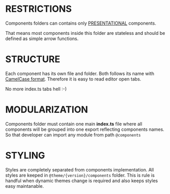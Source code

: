 # RESTRICTIONS

Components folders can contains only [PRESENTATIONAL](https://medium.com/@dan_abramov/smart-and-dumb-components-7ca2f9a7c7d0) components.

That means most components inside this folder are stateless and should be defined as simple arrow functions.

# STRUCTURE

Each component has its own file and folder. Both follows its name with [CamelCase format](https://en.wikipedia.org/wiki/Camel_case). Therefore it is easy to read editor open tabs.

No more index.ts tabs hell :-)

# MODULARIZATION

Components folder must contain one main **index.ts** file where all components will be grouped into one export reflecting components names. So that developer can import any module from path `@components`

# STYLING

Styles are completely separated from components implementation. All styles are keeped in `@theme/{version}/components` folder. This is rule is handful when dynamic themes change is required and also keeps styles easy maintanable.
